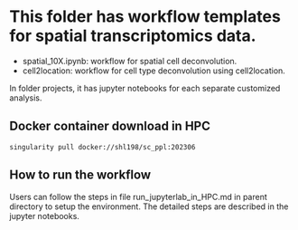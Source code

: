 # This folder has workflow templates for spatial transcriptomics data.

* spatial_10X.ipynb: workflow for spatial cell deconvolution.
* cell2location: workflow for cell type deconvolution using cell2location.

In folder projects, it has jupyter notebooks for each separate customized analysis.

## Docker container download in HPC

	singularity pull docker://shl198/sc_ppl:202306

## How to run the workflow
Users can follow the steps in file run_jupyterlab_in_HPC.md in parent directory to setup the environment. The detailed steps are described in the jupyter notebooks. 
